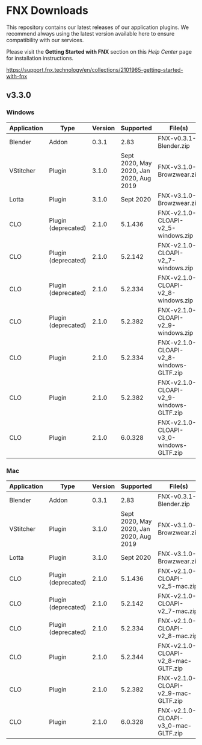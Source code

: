 # FNX Downloads
This repository contains our latest releases of our application plugins. We recommend always using the latest version available here to ensure compatibility with our services.

Please visit the **Getting Started with FNX** section on this *Help Center* page for installation instructions.

https://support.fnx.technology/en/collections/2101965-getting-started-with-fnx


## v3.3.0

### Windows

|Application|Type|Version|Supported|File(s)|
|-|-|-|-|-|
|Blender|Addon|0.3.1|2.83|FNX-v0.3.1-Blender.zip|
|VStitcher|Plugin|3.1.0|Sept 2020, May 2020, Jan 2020, Aug 2019|FNX-v3.1.0-Browzwear.zip|
|Lotta|Plugin|3.1.0|Sept 2020|FNX-v3.1.0-Browzwear.zip|
|CLO|Plugin (deprecated)|2.1.0|5.1.436|FNX-v2.1.0-CLOAPI-v2_5-windows.zip|
|CLO|Plugin (deprecated)|2.1.0|5.2.142|FNX-v2.1.0-CLOAPI-v2_7-windows.zip|
|CLO|Plugin (deprecated)|2.1.0|5.2.334|FNX-v2.1.0-CLOAPI-v2_8-windows.zip|
|CLO|Plugin (deprecated)|2.1.0|5.2.382|FNX-v2.1.0-CLOAPI-v2_9-windows.zip|
|CLO|Plugin|2.1.0|5.2.334|FNX-v2.1.0-CLOAPI-v2_8-windows-GLTF.zip|
|CLO|Plugin|2.1.0|5.2.382|FNX-v2.1.0-CLOAPI-v2_9-windows-GLTF.zip|
|CLO|Plugin|2.1.0|6.0.328|FNX-v2.1.0-CLOAPI-v3_0-windows-GLTF.zip|

### Mac
|Application|Type|Version|Supported|File(s)|
|-|-|-|-|-|
|Blender|Addon|0.3.1|2.83|FNX-v0.3.1-Blender.zip|
|VStitcher|Plugin|3.1.0|Sept 2020, May 2020, Jan 2020, Aug 2019|FNX-v3.1.0-Browzwear.zip|
|Lotta|Plugin|3.1.0|Sept 2020|FNX-v3.1.0-Browzwear.zip|
|CLO|Plugin (deprecated)|2.1.0|5.1.436|FNX-v2.1.0-CLOAPI-v2_5-mac.zip|
|CLO|Plugin (deprecated)|2.1.0|5.2.142|FNX-v2.1.0-CLOAPI-v2_7-mac.zip|
|CLO|Plugin (deprecated)|2.1.0|5.2.334|FNX-v2.1.0-CLOAPI-v2_8-mac.zip|
|CLO|Plugin|2.1.0|5.2.344|FNX-v2.1.0-CLOAPI-v2_8-mac-GLTF.zip|
|CLO|Plugin|2.1.0|5.2.382|FNX-v2.1.0-CLOAPI-v2_9-mac-GLTF.zip|
|CLO|Plugin|2.1.0|6.0.328|FNX-v2.1.0-CLOAPI-v3_0-mac-GLTF.zip|
